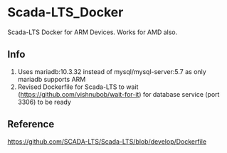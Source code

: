 # Scada-LTS_Docker
Scada-LTS Docker for ARM Devices. Works for AMD also. 
## Info
1. Uses mariadb:10.3.32 instead of mysql/mysql-server:5.7 as only mariadb supports ARM
2. Revised Dockerfile for Scada-LTS to wait (https://github.com/vishnubob/wait-for-it) for database service (port 3306) to be ready

## Reference
https://github.com/SCADA-LTS/Scada-LTS/blob/develop/Dockerfile
